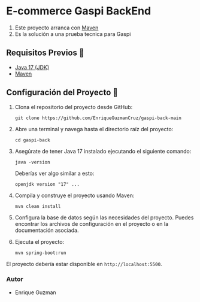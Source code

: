 # E-commerce Gaspi BackEnd

1. Este proyecto arranca con  [Maven](https://maven.apache.org/ "Maven")
2. Es la solución a una prueba tecnica para Gaspi


## Requisitos Previos 🚀

- [Java 17 (JDK)](https://www.oracle.com/java/technologies/javase/jdk17-archive-downloads.html "Java 17 (JDK)")
- [Maven](https://maven.apache.org/ "Maven")

## Configuración del Proyecto  🔧

1. Clona el repositorio del proyecto desde GitHub:

	`git clone https://github.com/EnriqueGuzmanCruz/gaspi-back-main`

2. Abre una terminal y navega hasta el directorio raíz del proyecto:

	`cd gaspi-back`

3. Asegúrate de tener Java 17 instalado ejecutando el siguiente comando:

	`java -version`

	Deberías ver algo similar a esto:

	`openjdk version "17" ...`

4. Compila y construye el proyecto usando Maven:

	`mvn clean install`

5. Configura la base de datos según las necesidades del proyecto. Puedes encontrar los archivos de configuración en el proyecto o en la documentación asociada.

6. Ejecuta el proyecto:

	`mvn spring-boot:run`

El proyecto debería estar disponible en `http://localhost:5500`.

### Autor

- Enrique Guzman
